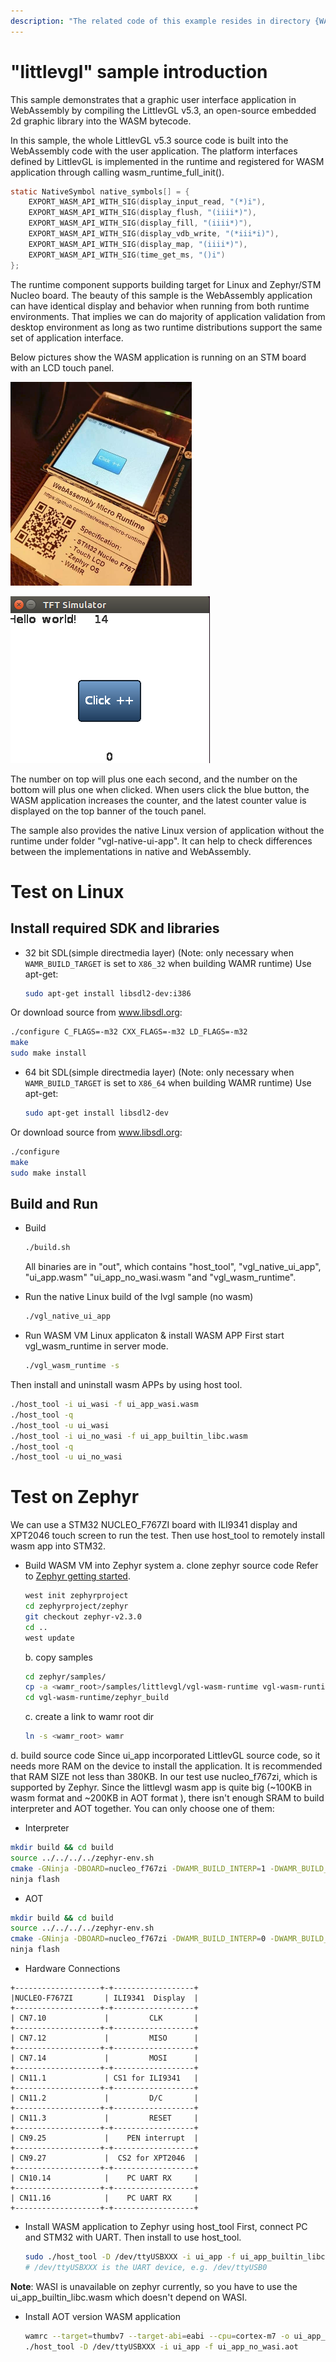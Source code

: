 ```yaml
---
description: "The related code of this example resides in directory {WAMR_DIR}/samples/littlevgl"
---
```

"littlevgl" sample introduction
==============
This sample demonstrates that a graphic user interface application in WebAssembly by compiling the LittlevGL v5.3, an open-source embedded 2d graphic library into the WASM bytecode.

In this sample, the whole LittlevGL v5.3 source code is built into the WebAssembly code with the user application. The platform interfaces defined by LittlevGL is implemented in the runtime and registered for WASM application through calling wasm_runtime_full_init().

```C
static NativeSymbol native_symbols[] = {
    EXPORT_WASM_API_WITH_SIG(display_input_read, "(*)i"),
    EXPORT_WASM_API_WITH_SIG(display_flush, "(iiii*)"),
    EXPORT_WASM_API_WITH_SIG(display_fill, "(iiii*)"),
    EXPORT_WASM_API_WITH_SIG(display_vdb_write, "(*iii*i)"),
    EXPORT_WASM_API_WITH_SIG(display_map, "(iiii*)"),
    EXPORT_WASM_API_WITH_SIG(time_get_ms, "()i")
};
```

The runtime component supports building target for Linux and Zephyr/STM Nucleo board. The beauty of this sample is the WebAssembly application can have identical display and behavior when running from both runtime environments. That implies we can do majority of application validation from desktop environment as long as two runtime distributions support the same set of application interface.


Below pictures show the WASM application is running on an STM board with an LCD touch panel.

![WAMR UI SAMPLE](../../doc/pics/vgl_demo2.png "WAMR UI DEMO STM32")

![WAMR UI SAMPLE](../../doc/pics/vgl_demo_linux.png "WAMR UI DEMO LINUX")


The number on top will plus one each second, and the number on the bottom will plus one when clicked. When users click the blue button, the WASM application increases the counter, and the latest counter value is displayed on the top banner of the touch panel.

The sample also provides the native Linux version of application without the runtime under folder "vgl-native-ui-app". It can help to check differences between the implementations in native and WebAssembly.

Test on Linux
================================

Install required SDK and libraries
--------------
- 32 bit SDL(simple directmedia layer) (Note: only necessary when `WAMR_BUILD_TARGET` is set to `X86_32` when building WAMR runtime)
Use apt-get:
  ```bash
  sudo apt-get install libsdl2-dev:i386
  ```
Or download source from www.libsdl.org:
  ```bash
  ./configure C_FLAGS=-m32 CXX_FLAGS=-m32 LD_FLAGS=-m32
  make
  sudo make install
  ```
- 64 bit SDL(simple directmedia layer) (Note: only necessary when `WAMR_BUILD_TARGET` is set to `X86_64` when building WAMR runtime)
Use apt-get:
  ```bash
  sudo apt-get install libsdl2-dev
  ```
Or download source from www.libsdl.org:
  ```bash
  ./configure
  make
  sudo make install
  ```

Build and Run
--------------

- Build
  ```bash
  ./build.sh
  ```
    All binaries are in "out", which contains "host_tool", "vgl_native_ui_app", "ui_app.wasm" "ui_app_no_wasi.wasm "and "vgl_wasm_runtime".
- Run the native Linux build of the lvgl sample (no wasm)
  ```bash
  ./vgl_native_ui_app
  ```

- Run WASM VM Linux applicaton & install WASM APP
 First start vgl_wasm_runtime in server mode.
  ```bash
  ./vgl_wasm_runtime -s
  ```
 Then install and uninstall wasm APPs by using host tool.
  ```bash
  ./host_tool -i ui_wasi -f ui_app_wasi.wasm
  ./host_tool -q
  ./host_tool -u ui_wasi
  ./host_tool -i ui_no_wasi -f ui_app_builtin_libc.wasm
  ./host_tool -q
  ./host_tool -u ui_no_wasi
  ```

Test on Zephyr
================================
We can use a STM32 NUCLEO_F767ZI  board with ILI9341 display and XPT2046 touch screen to run the test. Then use host_tool to remotely install wasm app into STM32.
- Build WASM VM into Zephyr system
  a. clone zephyr source code
  Refer to [Zephyr getting started](https://docs.zephyrproject.org/latest/getting_started/index.html).

  ```bash
  west init zephyrproject
  cd zephyrproject/zephyr
  git checkout zephyr-v2.3.0
  cd ..
  west update
  ```

  b. copy samples
  ```bash
  cd zephyr/samples/
  cp -a <wamr_root>/samples/littlevgl/vgl-wasm-runtime vgl-wasm-runtime
  cd vgl-wasm-runtime/zephyr_build
  ```
  c. create a link to wamr root dir
  ```bash
  ln -s <wamr_root> wamr
  ```

d. build source code
  Since ui_app incorporated LittlevGL source code, so it needs more RAM on the device to install the application.  It is recommended that RAM SIZE not less than 380KB. In our test use nucleo_f767zi, which is supported by Zephyr. Since the littlevgl wasm app is quite big (~100KB in wasm format and ~200KB in AOT format ), there isn't enough SRAM to build interpreter and AOT together. You can only choose one of them:

  - Interpreter
  ```bash
  mkdir build && cd build
  source ../../../../zephyr-env.sh
  cmake -GNinja -DBOARD=nucleo_f767zi -DWAMR_BUILD_INTERP=1 -DWAMR_BUILD_AOT=0 ..
  ninja flash
  ```

  - AOT
  ```bash
  mkdir build && cd build
  source ../../../../zephyr-env.sh
  cmake -GNinja -DBOARD=nucleo_f767zi -DWAMR_BUILD_INTERP=0 -DWAMR_BUILD_AOT=1 ..
  ninja flash
  ```

- Hardware Connections

```
+-------------------+-+------------------+
|NUCLEO-F767ZI       | ILI9341  Display  |
+-------------------+-+------------------+
| CN7.10             |         CLK       |
+-------------------+-+------------------+
| CN7.12             |         MISO      |
+-------------------+-+------------------+
| CN7.14             |         MOSI      |
+-------------------+-+------------------+
| CN11.1             | CS1 for ILI9341   |
+-------------------+-+------------------+
| CN11.2             |         D/C       |
+-------------------+-+------------------+
| CN11.3             |         RESET     |
+-------------------+-+------------------+
| CN9.25             |    PEN interrupt  |
+-------------------+-+------------------+
| CN9.27             |  CS2 for XPT2046  |
+-------------------+-+------------------+
| CN10.14            |    PC UART RX     |
+-------------------+-+------------------+
| CN11.16            |    PC UART RX     |
+-------------------+-+------------------+
```

- Install WASM application to Zephyr using host_tool
First, connect PC and STM32 with UART. Then install to use host_tool.
  ```bash
  sudo ./host_tool -D /dev/ttyUSBXXX -i ui_app -f ui_app_builtin_libc.wasm
  # /dev/ttyUSBXXX is the UART device, e.g. /dev/ttyUSB0
  ```
**Note**: WASI is unavailable on zephyr currently, so you have to use the ui_app_builtin_libc.wasm which doesn't depend on WASI.

- Install AOT version WASM application
  ```bash
  wamrc --target=thumbv7 --target-abi=eabi --cpu=cortex-m7 -o ui_app_no_wasi.aot ui_app_builtin_libc.wasm
  ./host_tool -D /dev/ttyUSBXXX -i ui_app -f ui_app_no_wasi.aot
  ```

